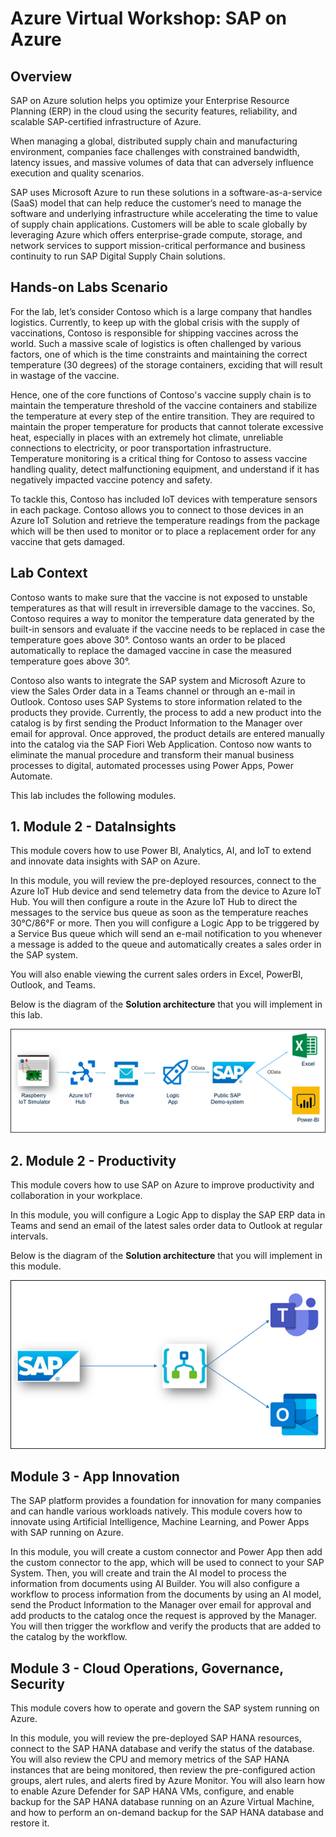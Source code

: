 # Azure Virtual Workshop: SAP on Azure

## Overview

SAP on Azure solution helps you optimize your Enterprise Resource Planning (ERP) in the cloud using the security features, reliability, and scalable SAP-certified infrastructure of Azure.

When managing a global, distributed supply chain and manufacturing environment, companies face challenges with constrained bandwidth, latency issues, and massive volumes of data that can adversely influence execution and quality scenarios.

SAP uses Microsoft Azure to run these solutions in a software-as-a-service (SaaS) model that can help reduce the customer’s need to manage the software and underlying infrastructure while accelerating the time to value of supply chain applications. Customers will be able to scale globally by leveraging Azure which offers enterprise-grade compute, storage, and network services to support mission-critical performance and business continuity to run SAP Digital Supply Chain solutions.


## Hands-on Labs Scenario

For the lab, let’s consider Contoso which is a large company that handles logistics. Currently, to keep up with the global crisis with the supply of vaccinations, Contoso is responsible for shipping vaccines across the world. Such a massive scale of logistics is often challenged by various factors, one of which is the time constraints and maintaining the correct temperature (30 degrees) of the storage containers, exciding that will result in wastage of the vaccine.

Hence, one of the core functions of Contoso's vaccine supply chain is to maintain the temperature threshold of the vaccine containers and stabilize the temperature at every step of the entire transition. They are required to maintain the proper temperature for products that cannot tolerate excessive heat, especially in places with an extremely hot climate, unreliable connections to electricity, or poor transportation infrastructure. Temperature monitoring is a critical thing for Contoso to assess vaccine handling quality, detect malfunctioning equipment, and understand if it has negatively impacted vaccine potency and safety.

To tackle this, Contoso has included IoT devices with temperature sensors in each package. Contoso allows you to connect to those devices in an Azure IoT Solution and retrieve the temperature readings from the package which will be then used to monitor or to place a replacement order for any vaccine that gets damaged.

## Lab Context

Contoso wants to make sure that the vaccine is not exposed to unstable temperatures as that will result in irreversible damage to the vaccines. So, Contoso requires a way to monitor the temperature data generated by the built-in sensors and evaluate if the vaccine needs to be replaced in case the temperature goes above 30°. Contoso wants an order to be placed automatically to replace the damaged vaccine in case the measured temperature goes above 30°. 

Contoso also wants to integrate the SAP system and Microsoft Azure to view the Sales Order data in a Teams channel or through an e-mail in Outlook. Contoso uses SAP Systems to store information related to the products they provide. Currently, the process to add a new product into the catalog is by first sending the Product Information to the Manager over email for approval. Once approved, the product details are entered manually into the catalog via the SAP Fiori Web Application. Contoso now wants to eliminate the manual procedure and transform their manual business processes to digital, automated processes using Power Apps, Power Automate.

This lab includes the following modules. 

## 1. Module 2 - DataInsights

This module covers how to use Power BI, Analytics, AI, and IoT to extend and innovate data insights with SAP on Azure.

In this module, you will review the pre-deployed resources, connect to the Azure IoT Hub device and send telemetry data from the device to Azure IoT Hub. You will then configure a route in the Azure IoT Hub to direct the messages to the service bus queue as soon as the temperature reaches 30°C/86°F or more. Then you will configure a Logic App to be triggered by a Service Bus queue which will send an e-mail notification to you whenever a message is added to the queue and automatically creates a sales order in the SAP system.

You will also enable viewing the current sales orders in Excel, PowerBI, Outlook, and Teams.

Below is the diagram of the **Solution architecture** that you will implement in this lab.

![](https://github.com/CloudLabsAI-Azure/AIW-SAP-on-Azure/blob/main/media/M2-Ex4-architecture.png?raw=true)

## 2. Module 2 - Productivity

This module covers how to use SAP on Azure to improve productivity and collaboration in your workplace.

In this module, you will configure a Logic App to display the SAP ERP data in Teams and send an email of the latest sales order data to Outlook at regular intervals.

Below is the diagram of the **Solution architecture** that you will implement in this module.

![](https://github.com/CloudLabsAI-Azure/AIW-SAP-on-Azure/blob/main/media/M2-Ex6-architecture.png?raw=true)

## Module 3 - App Innovation

The SAP platform provides a foundation for innovation for many companies and can handle various workloads natively. This module covers how to innovate using Artificial Intelligence, Machine Learning, and Power Apps with SAP running on Azure.

In this module, you will create a custom connector and Power App then add the custom connector to the app, which will be used to connect to your SAP System. Then, you will create and train the AI model to process the information from documents using AI Builder. You will also configure a workflow to process information from the documents by using an AI model, send the Product Information to the Manager over email for approval and add products to the catalog once the request is approved by the Manager. You will then trigger the workflow and verify the products that are added to the catalog by the workflow.

## Module 3 - Cloud Operations, Governance, Security

This module covers how to operate and govern the SAP system running on Azure.

In this module, you will review the pre-deployed SAP HANA resources, connect to the SAP HANA database and verify the status of the database. You will also review the CPU and memory metrics of the SAP HANA instances that are being monitored, then review the pre-configured action groups, alert rules, and alerts fired by Azure Monitor. You will also learn how to enable Azure Defender for SAP HANA VMs, configure, and enable backup for the SAP HANA database running on an Azure Virtual Machine, and how to perform an on-demand backup for the SAP HANA database and restore it.
